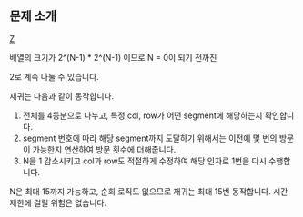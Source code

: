 ## 문제 소개

[Z](https://www.acmicpc.net/problem/1074)

배열의 크기가 2^(N-1) * 2^(N-1) 이므로 N = 0이 되기 전까진

2로 계속 나눌 수 있습니다.

재귀는 다음과 같이 동작합니다.

1. 전체를 4등분으로 나누고, 특정 col, row가 어떤 segment에 해당하는지
확인합니다.
2. segment 번호에 따라 해당 segment까지 도달하기 위해서는 이전에 몇 번의 방문이 가능한지 연산하여 방문 횟수에 더해줍니다.
3. N을 1 감소시키고 col과 row도 적절하게 수정하여 해당 인자로 1번을 다시 수행합니다.

N은 최대 15까지 가능하고, 순회 로직도 없으므로
재귀는 최대 15번 동작합니다. 시간 제한에 걸릴 위험은 없습니다.
